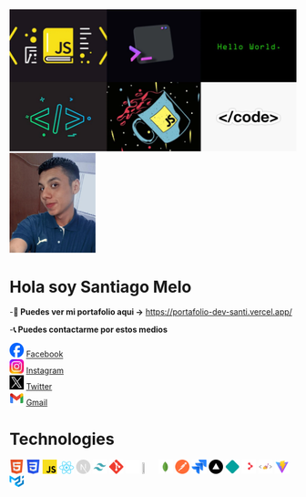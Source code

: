 <!--
**SantiCM/SantiCM** is a ✨ _special_ ✨ repository because its `README.md` (this file) appears on your GitHub profile.

Here are some ideas to get you started:

- 🔭 I’m currently working on ...
- 🌱 I’m currently learning ...
- 👯 I’m looking to collaborate on ...
- 🤔 I’m looking for help with ...
- 💬 Ask me about ...
- 📫 How to reach me: ...
- 😄 Pronouns: ...
- ⚡ Fun fact: ...
-->

<div className=" flex justify-center items-center max-w-screen-2xl mx-auto">
<img src="/public/collage.webp"/>
<img src="/public/me.webp" className="rounded-md"  width="30%" height="30%"/>
<h1 className="text-center">Hola soy Santiago Melo</h1>
</div>

-**💼 Puedes ver mi portafolio aqui ->** https://portafolio-dev-santi.vercel.app/


-**📞 Puedes contactarme por estos medios**

<div className="grid grid-cols-2 max-w-screen-2xl mx-auto ">

<div className="flex flex-row">
<img src="/public/facebook.webp" width="5%" height="5%"/>
<a href="https://www.facebook.com/santiago.cano.1291?locale=es_LA" target="_blank">Facebook</a>
</div>

<div className="flex flex-row">
<img src="/public/instragram.webp" width="5%" height="5%"/>
<a href="https://www.instagram.com/santiago_melo15/" target="_blank">Instagram</a>
</div>

<div className="flex flex-row">
<img src="/public/twitter.webp" width="5%" height="5%"/>
<a href="https://twitter.com/SantiCM05" target="_blank">Twitter</a>
</div>

<div className="flex flex-row">
<img src="/public/gmail.webp" width="5%" height="5%"/>
<a href="https://www.google.com/intl/es-419/gmail/about/" target="_blank">Gmail</a>
</div>

</div>


<h1>Technologies</h1>
<div className="grid grid-cols-9 max-w-screen-2xl mx-auto">
<img src="/public/Html.svg" width="5%" height="5%"/>
<img src="/public/Css.svg" width="5%" height="5%"/>
<img src="/public/Javascript.svg" width="5%" height="5%"/>
<img src="/public/React.svg" width="5%" height="5%"/>
<img src="/public/Next.svg" width="5%" height="5%"/>
<img src="/public/Tailwind.png" width="5%" height="5%"/>
<img src="/public/Git.svg" width="5%" height="5%"/>
<img src="/public/GitHub.svg" width="5%" height="5%"/>
<img src="/public/axios.ico" width="5%" height="5%"/>
<img src="/public/Mongo.svg" width="5%" height="5%"/>
<img src="/public/Postman.svg" width="5%" height="5%"/>
<img src="/public/jira.webp" width="5%" height="5%"/>
<img src="/public/vercel.webp" width="5%" height="5%"/>
<img src="/public/netifly.webp" width="5%" height="5%"/>
<img src="/public/react-router-dom.webp" width="5%" height="5%"/>
<img src="/public/styles-components.png" width="5%" height="5%"/>
<img src="/public/Vite.png" width="5%" height="5%"/>
<img src="/public/MaterialUi.svg" width="5%" height="5%"/>
</div>
